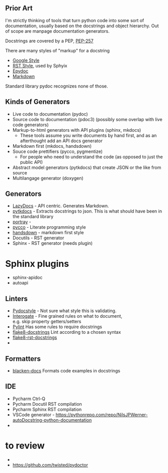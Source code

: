 ## Prior Art

I'm strictly thinking of tools that turn python code into some sort of documentation, usually
based on the docstrings and object hierarchy. Out of scope are manpage documentation generators.

Docstrings are covered by a PEP, [PEP-257](https://www.python.org/dev/peps/pep-0257/)

There are many styles of "markup" for a docstring

- [Google Style](https://google.github.io/styleguide/pyguide.html)
- [RST Style](https://thomas-cokelaer.info/tutorials/sphinx/docstring_python.html), used by Sphyix
- [Epydoc](http://epydoc.sourceforge.net/)
- [Markdown](https://github.com/mkdocs/mkdocs/wiki/MkDocs-Plugins#api-documentation-building)

Standard library pydoc recognizes none of those.

## Kinds of Generators
- Live code to documentation (pydoc)
- Source code to documentation (pdoc3) (possibly some overlap with live code generators)
- Markup-to-html generators with API plugins (sphinx, mkdocs)
  - These tools assume you write documents by hand first, and as an afterthought add an API docs generator
- Markdown first (mkdocs, handsdown)
- Souce code prettifiers (pycco, pygmentize)
  - For people who need to understand the code (as opposed to just the public API)
- Abstract model generators (pytkdocs) that create JSON or the like from source
- Multilangage generator (doxygen)

## Generators
- [LazyDocs](https://pypi.org/project/lazydocs/) - API centric. Generates Markdown.
- [pytkdocs](https://github.com/mkdocstrings/pytkdocs) - Extracts docstrings to json. This is what should have been in the standard library
- [portray](https://timothycrosley.github.io/portray/) -
- [pycco](https://pycco-docs.github.io/pycco/) - Literate programming style
- [handsdown](https://github.com/vemel/handsdown) - markdown first style
- Docutils - RST generator 
- Sphinx - RST generator (needs plugin)

# Sphinx plugins
- sphinx-apidoc
- autoapi

## Linters
- [Pydocstyle](http://www.pydocstyle.org/en/6.1.1/error_codes.html) - Not sure what style this is validating.
- [Interogate](https://github.com/econchick/interrogate) - Fine grained rules on what to document,  
  e.g. skip property getters/setters
- [Pylint]() Has some rules to require docstrings
- [flake8-docstrings](https://pypi.org/project/flake8-docstrings/) Lint according to a chosen syntax
- [flake8-rst-docstrings](https://pypi.org/project/flake8-rst-docstrings/)
- 
## Formatters
- [blacken-docs](https://github.com/asottile/blacken-docs) Formats code examples in docstrings

## IDE
- Pycharm Ctrl-Q
- Pycharm Docutil RST compilation
- Pycharm Sphinx RST compilation
- VSCode generator - https://pythonrepo.com/repo/NilsJPWerner-autoDocstring-python-documentation
- 

# to review
-
- https://github.com/twisted/pydoctor
